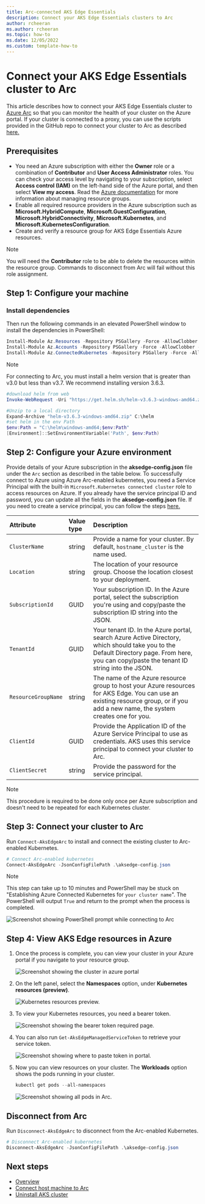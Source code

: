 ```yaml
---
title: Arc-connected AKS Edge Essentials
description: Connect your AKS Edge Essentials clusters to Arc
author: rcheeran
ms.author: rcheeran
ms.topic: how-to
ms.date: 12/05/2022
ms.custom: template-how-to
---
```


# Connect your AKS Edge Essentials cluster to Arc

This article describes how to connect your AKS Edge Essentials cluster to [Azure Arc](/azure/azure-arc/kubernetes/overview) so that you can monitor the health of your cluster on the Azure portal. If your cluster is connected to a proxy, you can use the scripts provided in the GitHub repo to connect your cluster to Arc as described [here.](./aks-edge-howto-more-configs.md)

## Prerequisites

* You need an Azure subscription with either the **Owner** role or a combination of **Contributor** and **User Access Administrator** roles. You can check your access level by navigating to your subscription, select **Access control (IAM)** on the left-hand side of the Azure portal, and then select **View my access**. Read the [Azure documentation](/azure/azure-resource-manager/management/manage-resource-groups-portal) for more information about managing resource groups.
* Enable all required resource providers in the Azure subscription such as **Microsoft.HybridCompute**, **Microsoft.GuestConfiguration**, **Microsoft.HybridConnectivity**, **Microsoft.Kubernetes**, and **Microsoft.KubernetesConfiguration**.
* Create and verify a resource group for AKS Edge Essentials Azure resources.

> [!NOTE]
> You will need the **Contributor** role to be able to delete the resources within the resource group. Commands to disconnect from Arc will fail without this role assignment.

## Step 1: Configure your machine

### Install dependencies

Then run the following commands in an elevated PowerShell window to install the dependencies in PowerShell:

```PowerShell
Install-Module Az.Resources -Repository PSGallery -Force -AllowClobber -ErrorAction Stop  
Install-Module Az.Accounts -Repository PSGallery -Force -AllowClobber -ErrorAction Stop 
Install-Module Az.ConnectedKubernetes -Repository PSGallery -Force -AllowClobber -ErrorAction Stop  
```

> [!NOTE]
> For connecting to Arc, you must install a helm version that is greater than v3.0 but less than v3.7. We recommend installing version 3.6.3.

```PowerShell
#download helm from web
Invoke-WebRequest -Uri "https://get.helm.sh/helm-v3.6.3-windows-amd64.zip" -OutFile ".\helm-v3.6.3-windows-amd64.zip"
```

```PowerShell
#Unzip to a local directory
Expand-Archive "helm-v3.6.3-windows-amd64.zip" C:\helm
#set helm in the env Path
$env:Path = "C:\helm\windows-amd64;$env:Path"
[Environment]::SetEnvironmentVariable('Path', $env:Path)
```

## Step 2: Configure your Azure environment

Provide details of your Azure subscription in the **aksedge-config.json** file under the `Arc` section as described in the table below. To successfully connect to Azure using Azure Arc-enabled kubernetes, you need a Service Principal with the built-in `Microsoft.Kubernetes connected cluster` role to access resources on Azure. If you already have the service principal ID and password, you can update all the fields in the **aksedge-config.json** file. If you need to create a service principal, you can follow the steps [here.](/azure/aks/hybrid/system-requirements?tabs=allow-table#optional-create-a-new-service-principal)

| Attribute | Value type      |  Description |
| :------------ |:-----------|:--------|
|`ClusterName` | string | Provide a name for your cluster. By default, `hostname_cluster` is the name used. |
|`Location` | string | The location of your resource group. Choose the location closest to your deployment. |
|`SubscriptionId` | GUID | Your subscription ID. In the Azure portal, select the subscription you're using and copy/paste the subscription ID string into the JSON. |
|`TenantId` | GUID | Your tenant ID. In the Azure portal, search Azure Active Directory, which should take you to the Default Directory page. From here, you can copy/paste the tenant ID string into the JSON. |
|`ResourceGroupName` | string | The name of the Azure resource group to host your Azure resources for AKS Edge. You can use an existing resource group, or if you add a new name, the system creates one for you. |
|`ClientId` | GUID | Provide the Application ID of the Azure Service Principal to use as credentials. AKS uses this service principal to connect your cluster to Arc. |
|`ClientSecret` | string | Provide the password for the service principal. |

> [!NOTE]
> This procedure is required to be done only once per Azure subscription and doesn't need to be repeated for each Kubernetes cluster.

## Step 3: Connect your cluster to Arc

Run `Connect-AksEdgeArc` to install and connect the existing cluster to Arc-enabled Kubernetes.

   ```powershell
   # Connect Arc-enabled kubernetes
   Connect-AksEdgeArc -JsonConfigFilePath .\aksedge-config.json
   ```

> [!NOTE]
> This step can take up to 10 minutes and PowerShell may be stuck on "Establishing Azure Connected Kubernetes for `your cluster name`". The PowerShell will output `True` and return to the prompt when the process is completed.

![Screenshot showing PowerShell prompt while connecting to Arc](media/aks-edge/aks-edge-ps-arc-connection.png)

## Step 4: View AKS Edge resources in Azure

1. Once the process is complete, you can view your cluster in your Azure portal if you navigate to your resource group.

   ![Screenshot showing the cluster in azure portal](media/aks-edge/cluster-in-az-portal.png)

2. On the left panel, select the **Namespaces** option, under **Kubernetes resources (preview)**.

   ![Kubernetes resources preview.](media/aks-edge/kubernetes-resources-preview.png)

3. To view your Kubernetes resources, you need a bearer token.

   ![Screenshot showing the bearer token required page.](media/aks-edge/bearer-token-required.png)

4. You can also run `Get-AksEdgeManagedServiceToken` to retrieve your service token.

   ![Screenshot showing where to paste token in portal.](media/aks-edge/bearer-token-in-portal.png)

5. Now you can view resources on your cluster. The **Workloads** option shows the pods running in your cluster.

    ```powershell
    kubectl get pods --all-namespaces
    ```

    ![Screenshot showing all pods in Arc.](media/aks-edge/all-pods-in-arc.png)

## Disconnect from Arc

Run `Disconnect-AksEdgeArc` to disconnect from the Arc-enabled Kubernetes.

   ```powershell
   # Disconnect Arc-enabled kubernetes
   Disconnect-AksEdgeArc -JsonConfigFilePath .\aksedge-config.json
   ```

## Next steps

* [Overview](aks-edge-overview.md)
* [Connect host machine to Arc](aks-edge-howto-more-configs.md)
* [Uninstall AKS cluster](aks-edge-howto-uninstall.md)
